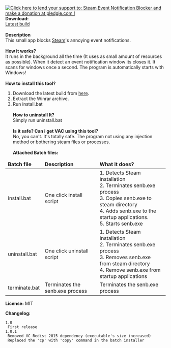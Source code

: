 <a href='https://pledgie.com/campaigns/32359'><img alt='Click here to lend your support to: Steam Event Notification Blocker and make a donation at pledgie.com !' src='https://pledgie.com/campaigns/32359.png?skin_name=chrome' border='0' ></a><br>
<b>Download:</b><br>
 <a href="https://github.com/nandee95/Steam_Event_Notification_Blocker/raw/master/Build/SENB.rar">Latest build</a><br><br>
<b>Description</b><br>
This small app blocks <a href="http://steamcommunity.com">Steam</a>'s annoying event notifications.
<br><br>
<b>How it works?</b><br>
It runs in the background all the time (It uses as small amount of resources as possible). When it detect an event notification window its closes it. It scans for windows once a second. The program is automatically starts with Windows!
<br><br>
<b>How to install this tool?</b><br>
1. Download the latest build from <a href="https://github.com/nandee95/Steam_Event_Notification_Blocker/raw/master/Build/SENB.rar">here</a>.<br>
2. Extract the Winrar archive.<br>
3. Run install.bat
<br><br>
<b>How to uninstall It?</b><br>
Simply run uninstall.bat
<br><br>
<b>Is it safe? Can i get VAC using this tool?</b><br>
No, you can't. It's totally safe. The program not using any injection method or bothering steam files or processes.
<br><br>
<b>Attached Batch files:</b>
<table>
<thead><tr><td><b>Batch file</b></td><td><b>Description</b></td><td><b>What it does?</b></td></tr></thead>
<tr><td>install.bat</td><td>One click install script</td><td>1. Detects Steam installation<br>2. Terminates senb.exe process<br>3. Copies senb.exe to steam directory<br>4. Adds senb.exe to the startup applications.<br>5. Starts senb.exe</td></tr>
<tr><td>uninstall.bat</td><td>One click uninstall script</td><td>1. Detects Steam installation<br>2. Terminates senb.exe process<br>3. Removes senb.exe from steam directory<br>4. Remove senb.exe from startup applications</td></tr>
<tr><td>terminate.bat</td><td>Terminates the senb.exe process</td><td>Terminates the senb.exe process</td></tr>
</table>

<b>License:</b> MIT

<b>Changelog:</b>
```
1.0
 First release
1.0.1
 Removed VC Redist 2015 dependency (executable's size increased)
 Replaced the 'cp' with 'copy' command in the batch installer
```
